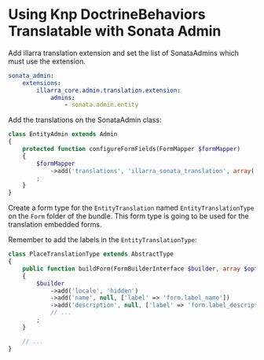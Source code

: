 Using Knp DoctrineBehaviors Translatable with Sonata Admin
==========================================================

Add illarra translation extension and set the list of SonataAdmins which must
use the extension.

```yaml
sonata_admin:
    extensions:
        illarra_core.admin.translation.extension:
            admins:
                - sonata.admin.entity
```

Add the translations on the SonataAdmin class:

```php
class EntityAdmin extends Admin
{
    protected function configureFormFields(FormMapper $formMapper)
    {
        $formMapper
            ->add('translations', 'illarra_sonata_translation', array('admin' => $this))
        ;
    }
}
```

Create a form type for the `EntityTranslation` named `EntityTranslationType` on 
the `Form` folder of the bundle. This form type is going to be used for the
translation embedded forms.

Remember to add the labels in the `EntityTranslationType`:

```php
class PlaceTranslationType extends AbstractType
{
    public function buildForm(FormBuilderInterface $builder, array $options)
    {
        $builder
            ->add('locale', 'hidden')
            ->add('name', null, ['label' => 'form.label_name'])
            ->add('description', null, ['label' => 'form.label_description'])
            // ...
        ;
    }

    // ...
}
```
